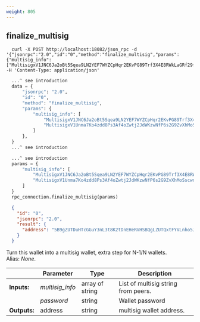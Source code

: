 ```yaml
---
weight: 805
---
```


## **finalize_multisig**

```shell
  curl -X POST http://localhost:18082/json_rpc -d '{"jsonrpc":"2.0","id":"0","method":"finalize_multisig","params":{"multisig_info":["MultisigxV1JNC6Ja2oBt5Sqea9LN2YEF7WYZCpHqr2EKvPG89Trf3X4E8RWkLaGRf29fJ3stU471MELKxwufNYeigP7LoE4tn2McPr4SbL9q15xNvZT5uwC9YRr7UwjXqSZHmTWN9PBuZEKVAQ4HPPyQciSCdNjgwsuFRBzrskMdMUwNMgKst1debYfm37i6PSzDoS2tk4kYTYj83kkAdR7kdshet1axQPd6HQ","MultisigxV1Unma7Ko4zdd8Ps3Af4oZwtj2JdWKzwNfP6s2G9ZvXhMoSscwn5g7PyCfcBc1V4ffRHY3Kxqq6VocSCUTncpVeUskMcPr4SbL9q15xNvZT5uwC9YRr7UwjXqSZHmTWN9PBuZE1LTpWxLoC3vPMSrqVVcjnmL9LYfdCZz3fECjNZbCEDq3PHDiUuY5jurQTcNoGhDTio5WM9xaAdim9YByiS5KyqF4"]}}' -H 'Content-Type: application/json'
```
```python
  ...^ see introduction
  data = {
      "jsonrpc": "2.0",
      "id": "0",
      "method": "finalize_multisig",
      "params": {
          "multisig_info": [
              "MultisigxV1JNC6Ja2oBt5Sqea9LN2YEF7WYZCpHqr2EKvPG89Trf3X4E8RWkLaGRf29fJ3stU471MELKxwufNYeigP7LoE4tn2McPr4SbL9q15xNvZT5uwC9YRr7UwjXqSZHmTWN9PBuZEKVAQ4HPPyQciSCdNjgwsuFRBzrskMdMUwNMgKst1debYfm37i6PSzDoS2tk4kYTYj83kkAdR7kdshet1axQPd6HQ",
              "MultisigxV1Unma7Ko4zdd8Ps3Af4oZwtj2JdWKzwNfP6s2G9ZvXhMoSscwn5g7PyCfcBc1V4ffRHY3Kxqq6VocSCUTncpVeUskMcPr4SbL9q15xNvZT5uwC9YRr7UwjXqSZHmTWN9PBuZE1LTpWxLoC3vPMSrqVVcjnmL9LYfdCZz3fECjNZbCEDq3PHDiUuY5jurQTcNoGhDTio5WM9xaAdim9YByiS5KyqF4",
          ]
      },
  }
  ...^ see introduction
```
```py
  ...^ see introduction
  params = {
      "multisig_info": [
          "MultisigxV1JNC6Ja2oBt5Sqea9LN2YEF7WYZCpHqr2EKvPG89Trf3X4E8RWkLaGRf29fJ3stU471MELKxwufNYeigP7LoE4tn2McPr4SbL9q15xNvZT5uwC9YRr7UwjXqSZHmTWN9PBuZEKVAQ4HPPyQciSCdNjgwsuFRBzrskMdMUwNMgKst1debYfm37i6PSzDoS2tk4kYTYj83kkAdR7kdshet1axQPd6HQ",
          "MultisigxV1Unma7Ko4zdd8Ps3Af4oZwtj2JdWKzwNfP6s2G9ZvXhMoSscwn5g7PyCfcBc1V4ffRHY3Kxqq6VocSCUTncpVeUskMcPr4SbL9q15xNvZT5uwC9YRr7UwjXqSZHmTWN9PBuZE1LTpWxLoC3vPMSrqVVcjnmL9LYfdCZz3fECjNZbCEDq3PHDiUuY5jurQTcNoGhDTio5WM9xaAdim9YByiS5KyqF4",
      ]
  }
  rpc_connection.finalize_multisig(params)
```
```json
  {
    "id": "0",
    "jsonrpc": "2.0",
    "result": {
      "address": "5B9gZUTDuHTcGGuY3nL3t8K2tDnEHeRVHSBQgLZUTQxtFYVLnho5JJjWJyFp5YZgZRQ44RiviJi1sPHgLVMbckRsDqDx1gV"
    }
  }
```
Turn this wallet into a multisig wallet, extra step for N-1/N wallets.  
Alias: *None*.  

|             | Parameter       | Type            | Description
| ---         | ---             | ---             | ---
|**Inputs:**  | *multisig_info* | array of string | List of multisig string from peers.
|             | *password*      | string          | Wallet password 
|**Outputs:** | address         | string          | multisig wallet address.